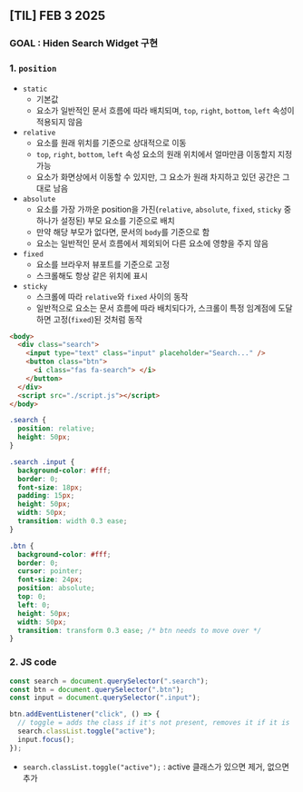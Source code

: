 ## [TIL] FEB 3 2025

### GOAL : Hiden Search Widget 구현

### 1. `position`

- `static`
  - 기본값
  - 요소가 일반적인 문서 흐름에 따라 배치되며, `top`, `right`, `bottom`, `left` 속성이 적용되지 않음
- `relative`
  - 요소를 원래 위치를 기준으로 상대적으로 이동
  - `top`, `right`, `bottom`, `left` 속성 요소의 원래 위치에서 얼마만큼 이동할지 지정 가능
  - 요소가 화면상에서 이동할 수 있지만, 그 요소가 원래 차지하고 있던 공간은 그대로 남음
- `absolute`
  - 요소를 가장 가까운 position을 가진(`relative`, `absolute`, `fixed`, `sticky` 중 하나가 설정된) 부모 요소를 기준으로 배치
  - 만약 해당 부모가 없다면, 문서의 `body`를 기준으로 함
  - 요소는 일반적인 문서 흐름에서 제외되어 다른 요소에 영향을 주지 않음
- `fixed`
  - 요소를 브라우저 뷰포트를 기준으로 고정
  - 스크롤해도 항상 같은 위치에 표시
- `sticky`
  - 스크롤에 따라 `relative`와 `fixed` 사이의 동작
  - 일반적으로 요소는 문서 흐름에 따라 배치되다가, 스크롤이 특정 임계점에 도달하면 고정(`fixed`)된 것처럼 동작

```html
<body>
  <div class="search">
    <input type="text" class="input" placeholder="Search..." />
    <button class="btn">
      <i class="fas fa-search"> </i>
    </button>
  </div>
  <script src="./script.js"></script>
</body>
```

```css
.search {
  position: relative;
  height: 50px;
}

.search .input {
  background-color: #fff;
  border: 0;
  font-size: 18px;
  padding: 15px;
  height: 50px;
  width: 50px;
  transition: width 0.3 ease;
}

.btn {
  background-color: #fff;
  border: 0;
  cursor: pointer;
  font-size: 24px;
  position: absolute;
  top: 0;
  left: 0;
  height: 50px;
  width: 50px;
  transition: transform 0.3 ease; /* btn needs to move over */
}
```

### 2. JS code

```javascript
const search = document.querySelector(".search");
const btn = document.querySelector(".btn");
const input = document.querySelector(".input");

btn.addEventListener("click", () => {
  // toggle = adds the class if it's not present, removes it if it is
  search.classList.toggle("active");
  input.focus();
});
```

- `search.classList.toggle("active");` : active 클래스가 있으면 제거, 없으면 추가
